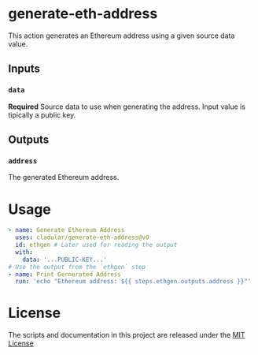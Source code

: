 # generate-eth-address
This action generates an Ethereum address using a given source data value.

## Inputs

### `data`

**Required** Source data to use when generating the address. Input value is tipically a public key.

## Outputs

### `address`

The generated Ethereum address.

# Usage
```yaml
- name: Generate Ethereum Address
  uses: cladular/generate-eth-address@v0
  id: ethgen # Later used for reading the output
  with:
    data: '...PUBLIC-KEY...'
# Use the output from the `ethgen` step
- name: Print Gernerated Address
  run: 'echo "Ethereum address: ${{ steps.ethgen.outputs.address }}"'
```

# License
The scripts and documentation in this project are released under the [MIT License](LICENSE)